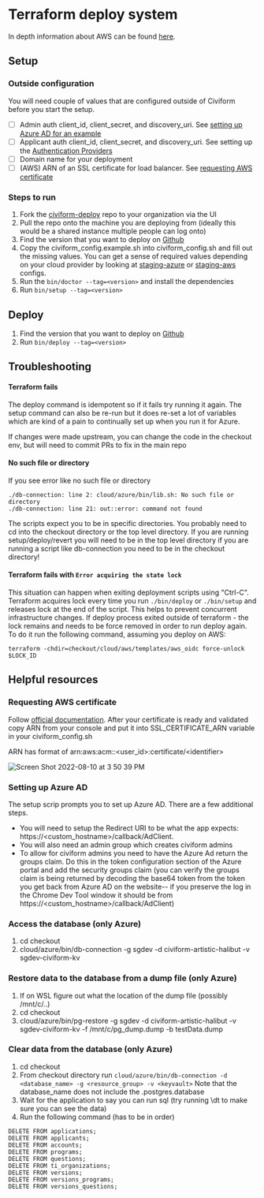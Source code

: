 # Terraform deploy system

In depth information about AWS can be found [here](terraform-aws-deployment.md).

## Setup

### Outside configuration
You will need couple of values that are configured outside of Civiform before you start the setup.
- [ ] Admin auth client_id, client_secret, and discovery_uri. See [setting up Azure AD for an example](#setting-up-azure-ad)
- [ ] Applicant auth client_id, client_secret, and discovery_uri. See setting up the [Authentication Providers](../../contributor-guide/developer-guide/authentication-providers.md)
- [ ] Domain name for your deployment
- [ ] (AWS) ARN of an SSL certificate for load balancer. See [requesting AWS certificate](#requesting-aws-certificate)

### Steps to run

1. Fork the [civiform-deploy](https://github.com/civiform/civiform-deploy) repo to your organization via the UI
2. Pull the repo onto the machine you are deploying from (ideally this would be a shared instance multiple people can log onto)
3. Find the version that you want to deploy on [Github](https://github.com/civiform/civiform/releases)
4. Copy the civiform\_config.example.sh into civiform\_config.sh and fill out the missing values. You can get a sense of required values depending on your cloud provider by looking at [staging-azure](https://github.com/civiform/staging-azure-deploy/blob/main/civiform_config.sh) or [staging-aws](https://github.com/civiform/staging-aws-deploy/blob/main/civiform_config.sh) configs.
5. Run the `bin/doctor --tag=<version>` and install the dependencies
6. Run `bin/setup --tag=<version>`


## Deploy

1. Find the version that you want to deploy on [Github](https://github.com/civiform/civiform/releases)
2. Run `bin/deploy --tag=<version>`

## Troubleshooting

#### Terraform fails

The deploy command is idempotent so if it fails try running it again. The setup command can also be re-run but it does re-set a lot of variables which are kind of a pain to continually set up when you run it for Azure.

If changes were made upstream, you can change the code in the checkout env, but will need to commit PRs to fix in the main repo

#### No such file or directory

If you see error like no such file or directory 
```
./db-connection: line 2: cloud/azure/bin/lib.sh: No such file or directory
./db-connection: line 21: out::error: command not found
```
The scripts expect you to be in specific directories. You probably need to cd into the checkout directory or the top level directory. If you are running setup/deploy/revert you will need to be in the top level directory if you are running a script like db-connection you need to be in the checkout directory!

#### Terraform fails with `Error acquiring the state lock`

This situation can happen when exiting deployment scripts using "Ctrl-C". Terraform acquires lock every time you run `./bin/deploy` or `./bin/setup` and releases lock at the end of the script. This helps to prevent concurrent infrastructure changes. If deploy process exited outside of terraform - the lock remains and needs to be force removed in order to run deploy again. To do it run the following command, assuming you deploy on AWS:

```
terraform -chdir=checkout/cloud/aws/templates/aws_oidc force-unlock $LOCK_ID
```

## Helpful resources

### Requesting AWS certificate
Follow [official documentation](https://docs.aws.amazon.com/acm/latest/userguide/gs-acm-request-public.html).
After your certificate is ready and validated copy ARN from your console and put it into SSL_CERTIFICATE_ARN variable in your civiform\_config.sh

ARN has format of arn:aws:acm:<region>:<user_id>:certificate/\<identifier>
  
![Screen Shot 2022-08-10 at 3 50 39 PM](https://user-images.githubusercontent.com/1741747/184037024-c7ed7537-cfc6-41e9-9b32-40f1b4d03341.png)


### Setting up Azure AD

The setup scrip prompts you to set up Azure AD. There are a few additional steps.

* You will need to setup the Redirect URI to be what the app expects: https://\<custom\_hostname>/callback/AdClient.
* You will also need an admin group which creates civiform admins
* To allow for civiform admins you need to have the Azure Ad return the groups claim. Do this in the token configuration section of the Azure portal and add the security groups claim (you can verify the groups claim is being returned by decoding the base64 token from the token you get back from Azure AD on the website-- if you preserve the log in the Chrome Dev Tool window it should be from https://\<custom\_hostname>/callback/AdClient)


### Access the database (only Azure)

1. cd checkout
2. cloud/azure/bin/db-connection -g sgdev -d civiform-artistic-halibut -v sgdev-civiform-kv

### Restore data to the database from a dump file (only Azure)

1. If on WSL figure out what the location of the dump file (possibly /mnt/c/..)
2. cd checkout
3. cloud/azure/bin/pg-restore -g sgdev -d civiform-artistic-halibut -v sgdev-civiform-kv -f /mnt/c/pg\_dump.dump -b testData.dump

### Clear data from the database (only Azure)
1. cd checkout 
2. From checkout directory run `cloud/azure/bin/db-connection -d <database_name> -g <resource_group> -v <keyvault>`
Note that the database_name does not include the .postgres.database 
3. Wait for the application to say you can run sql (try running \dt to make sure you can see the data) 
4. Run the following command (has to be in order)
```
DELETE FROM applications;
DELETE FROM applicants;
DELETE FROM accounts;
DELETE FROM programs;
DELETE FROM questions;
DELETE FROM ti_organizations;
DELETE FROM versions;
DELETE FROM versions_programs;
DELETE FROM versions_questions;
```


